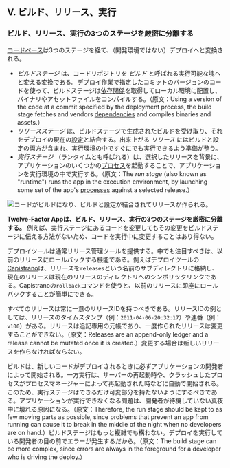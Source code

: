 ## V. ビルド、リリース、実行
### ビルド、リリース、実行の3つのステージを厳密に分離する

[コードベース](/codebase)は3つのステージを経て、（開発環境ではない）デプロイへと変換される。

* *ビルドステージ* は、コードリポジトリを *ビルド* と呼ばれる実行可能な塊へと変える変換である。デプロイ作業で指定したコミットのバージョンのコードを使って、ビルドステージは[依存関係](/dependencies)を取得してローカル環境に配置し、バイナリやアセットファイルをコンパイルする。（原文：Using a version of the code at a commit specified by the deployment process, the build stage fetches and vendors [dependencies](/dependencies) and compiles binaries and assets.）
* *リリースステージ* は、ビルドステージで生成されたビルドを受け取り、それをデプロイの現在の[設定](/config)と結合する。出来上がる *リリース* にはビルドと設定の両方が含まれ、実行環境の中ですぐにでも実行できるよう準備が整う。
* *実行ステージ* （ランタイムとも呼ばれる）は、選択したリリースを背景に、アプリケーションのいくつかの[プロセス](/processes)を起動することで、アプリケーションを実行環境の中で実行する。（原文：The *run stage* (also known as "runtime") runs the app in the execution environment, by launching some set of the app's [processes](/processes) against a selected release.）

![コードがビルドになり、ビルドと設定が結合されてリリースが作られる。](/images/release.png)

**Twelve-Factor Appは、ビルド、リリース、実行の3つのステージを厳密に分離する。** 例えば、実行ステージにあるコードを変更してもその変更をビルドステージに伝える方法がないため、コードを実行中に変更することはあり得ない。

デプロイツールは通常リリース管理ツールを提供する。中でも注目すべきは、以前のリリースにロールバックする機能である。例えばデプロイツールの[Capistrano](https://github.com/capistrano/capistrano/wiki)は、リリースを`releases`という名前のサブディレクトリに格納し、現在のリリースは現在のリリースのディレクトリへのシンボリックリンクである。Capistranoの`rollback`コマンドを使うと、以前のリリースに即座にロールバックすることが簡単にできる。

すべてのリリースは常に一意のリリースIDを持つべきである。リリースIDの例としては、リリースのタイムスタンプ（例：`2011-04-06-20:32:17`）や連番（例：`v100`）がある。リリースは追記専用の元帳であり、一度作られたリリースは変更することができない。（原文：Releases are an append-only ledger and a release cannot be mutated once it is created.）変更する場合は新しいリリースを作らなければならない。

ビルドは、新しいコードがデプロイされるときに必ずアプリケーションの開発者によって開始される。一方実行は、サーバーの再起動時や、クラッシュしたプロセスがプロセスマネージャーによって再起動された時などに自動で開始される。このため、実行ステージはできるだけ可変部分を持たないようにするべきである。アプリケーションが実行できなくなる問題は、開発者が待機していない真夜中に壊れる原因になる。（原文：Therefore, the run stage should be kept to as few moving parts as possible, since problems that prevent an app from running can cause it to break in the middle of the night when no developers are on hand.）ビルドステージはもっと複雑でも構わない。デプロイを実行している開発者の目の前でエラーが発生するだから。（原文：The build stage can be more complex, since errors are always in the foreground for a developer who is driving the deploy.）


